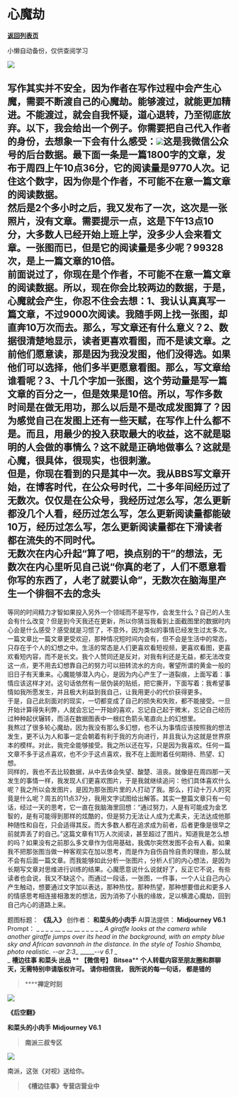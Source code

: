 # 心魔劫

[**返回列表页**](/gzh/槽边往事)

小懒自动备份，仅供查阅学习

![](https://mmbiz.qpic.cn/mmbiz_jpg/Ia6gU9JNtkribahWV873zAzyzzX95mW2VhRX8pyBAvZ3c92oqKCP6wD5xKUhIQpuxYpg72yFDzR2myJ8FYJID3Q/640?wx_fmt=jpeg&from;=appmsg)

写作其实并不安全，因为作者在写作过程中会产生心魔，需要不断渡自己的心魔劫。能够渡过，就能更加精进。不能渡过，就会自我怀疑，道心退转，乃至彻底放弃。以下，我会给出一个例子。你需要把自己代入作者的身份，去想象一下会有什么感受：![](https://mmbiz.qpic.cn/mmbiz_png/Ia6gU9JNtkribahWV873zAzyzzX95mW2VbXTLChN5diaN1XZ2maNJbXtfqfOqvibicNDWv43BPVJaw7OeSYrkdRKZQ/640?wx_fmt=png&from;=appmsg)这是我微信公众号的后台数据。最下面一条是一篇1800字的文章，发布于周四上午10点36分，它的阅读量是9770人次。记住这个数字，因为你是个作者，不可能不在意一篇文章的阅读数据。  
然后是2个多小时之后，我又发布了一次，这次是一张照片，没有文章。需要提示一点，这是下午13点10分，大多数人已经开始上班上学，没多少人会来看文章。一张图而已，但是它的阅读量是多少呢？99328次，是上一篇文章的10倍。  
前面说过了，你现在是个作者，不可能不在意一篇文章的阅读数据。所以，现在你会比较两边的数据，于是，心魔就会产生，你忍不住会去想：1、我认认真真写一篇文章，不过9000次阅读。我随手网上找一张图，却直奔10万次而去。那么，写文章还有什么意义？2、数据很清楚地显示，读者更喜欢看图，而不是读文章。之前他们愿意读，那是因为我没发图，他们没得选。如果他们可以选择，他们多半更愿意看图。那么，写文章给谁看呢？3、十几个字加一张图，这个劳动量是写一篇文章的百分之一，但是效果是10倍。所以，写作多数时间是在做无用功，那么以后是不是改成发图算了？因为感觉自己在发图上还有一些天赋，在写作上什么都不是。而且，用最少的投入获取最大的收益，这不就是聪明的人会做的事情么？这不就是正确地做事么？这就是心魔，很具体，很现实，也很刺激。  
但是，你现在看到的只是其中一次。我从BBS写文章开始，在博客时代，在公众号时代，二十多年间经历过了无数次。仅仅是在公众号，我经历过怎么写，怎么更新都没几个人看，经历过怎么写，怎么更新阅读量都能破10万，经历过怎么写，怎么更新阅读量都在下滑读者都在流失的不同时代。  
无数次在内心升起“算了吧，换点别的干”的想法，无数次在内心里听见自己说“你真的老了，人们不愿意看你写的东西了，人老了就要认命”，无数次在脑海里产生一个徘徊不去的念头
---
等同的时间精力才智如果投入另外一个领域而不是写作，会发生什么？自己的人生会有什么改变？但是到今天我还在更新，所以你猜当我看到上面截图里的数据时内心会是什么感受？感受就是习惯了，不意外，因为类似的事情已经发生过太多次。一篇文章比一篇文章更受欢迎，那种情况短时间内会有，但不会是生活中的常态，只存在于个人的幻想之中。生活的常态是人们更喜欢看短视频，更喜欢看图，更喜欢看短内容，而不是长文。我个人赞同还是反对，对我有利还是无益，都无法改变这一点，更不用去幻想靠自己的努力可以扭转流水的方向，奢望所谓的黄金一般的旧日子有天重来。心魔能够潜入内心，是因为内心产生了一道裂痕，上面写着：事情应该这样才对。这句话依然有一层伪装的贴纸，把它撕开，下面写着：我希望事情如我所愿发生，并且极大利益到我自己，让我用更小的代价获得更多。  
于是，自己此刻面对的现实，一切都变成了自己的损失和失败，都不能接受。一旦开始计算得失利弊，人就会忘记一开始的喜欢，忘记自己起于微末，忘记自己经历过种种起伏辗转，而活在数据图表中一根红色箭头笔直向上的幻想里。  
我熬过了很多轮心魔劫，因为我没有那么多幻想，也不认为事情应该按照我的想法发生，更不认为人和事一定会朝着有利于我的方向进行，并且我认为这就是世界原本的模样。对此，我完全能够接受。我之所以还在写，只是因为我喜欢。任何一篇文章不多于这点喜欢，也不少于这点喜欢，我不在上面附着任何期待、热望、幻想。  
同样的，我也不去比较数据，从中去体会失望、酸楚、沮丧。就像是在周四那一天发生的事情一样，我发现人们更喜欢图片，于是我就继续追问：他们具体喜欢什么呢？我之所以会发图片，是因为那张图片里的人打动了我。那么，打动十万人的究竟是什么呢？周五的11点37分，我用文字试图给出解答。其实一整篇文章只有一句话，经过一天的思考，它一直在我脑海里回想：“通过努力，人是有可能成为金艺智的，是有可能得到那样的炫酷的，但是努力无法让人成为尤素夫，无法达成他那种随性和自在，只会适得其反。而大多数人都在追求成为前者，后者更像是很早之前就弄丢了的自己。”这篇文章有11万人次阅读，甚至超过了图片。知道我是怎么想的吗？如果没有之前那么多文章作为信用基础，我偶尔突然发图不会有人看。如果我不把那张图当做一种客观实在加以思考，而是作为自伤自怜自责的理由，那么就不会有后面一篇文章。而我能够如此分析一张图片，分析人们的内心想法，是因为长期写文章对思维进行训练的结果。心魔愿意说什么说就好了，反正它不说，有些读者也会说，我又不缺这个。而通过一段话，一张图，一件事，一个人让自己内心产生触动，想要通过文字加以表达，那种热忱，那种热望，那种想要借此和更多人的情感思考相连接相激发的想法，因为消弥了小我的缘故，足以横渡心魔劫，回到自己内心的道路上来。  
  
题图标题： **《乱入》** 创作者： **和菜头的小肉手** AI算法提供： **Midjourney V6.1** Prompt： _ _ _ _ __
_ __ __ _ _ _ _ _ _A giraffe looks at the camera while another giraffe jumps
over its head in the background, with an empty blue sky and African savannah
in the distance. In the style of Toshio Shamba, photo realistic. --ar 2:3__
_______-_-v 6.1_ _  
_ **槽边往事** **和菜头 出品** ** **【微信号】** **Bitsea**** **个人转载内容至朋友圈和群聊天，无需特别申请版权许可。**
**请你相信我，** **我所说的每一句话，** **都是错的**

>  ******禅定时刻**

![](https://mmbiz.qpic.cn/mmbiz_jpg/Ia6gU9JNtkribahWV873zAzyzzX95mW2VMzsojntqsdepAHffia2T9I0kvVA4iaDwdletZ517aAhmoiaOicBrB6DCMA/640?wx_fmt=jpeg&from;=appmsg)

 **《后空翻》**

 **和菜头的小肉手** **Midjourney V6.1**  

>  **南派三叔专区**

![](https://mmbiz.qpic.cn/mmbiz_jpg/Ia6gU9JNtkribahWV873zAzyzzX95mW2VSPhiaKEPhzSSYggsTxiaFSFNUWPrXPSiaHIMc4siaE013O8MO4PBQRkNUA/640?wx_fmt=jpeg&from;=appmsg)

南派，这张《对视》送给你。

>  **《槽边往事》专营店营业中**

  

  


